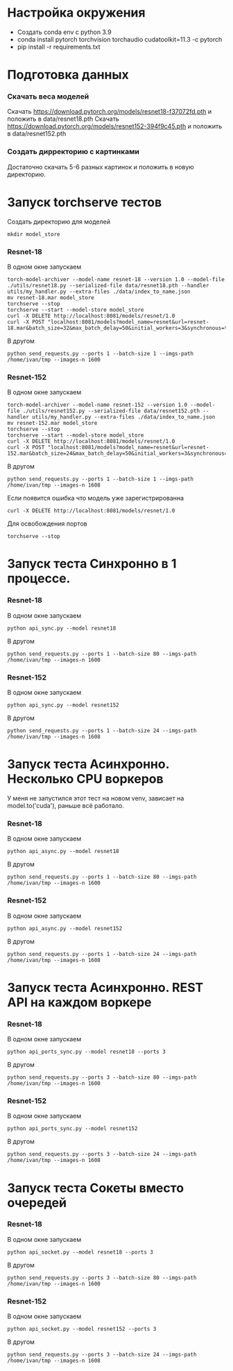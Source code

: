 # Настройка окружения

- Создать conda env с python 3.9
- conda install pytorch torchvision torchaudio cudatoolkit=11.3 -c pytorch
- pip install -r requirements.txt


# Подготовка данных
### Скачать веса моделей
Скачать https://download.pytorch.org/models/resnet18-f37072fd.pth и положить в data/resnet18.pth
Скачать https://download.pytorch.org/models/resnet152-394f9c45.pth и положить в data/resnet152.pth
### Создать дирректорию с картинками
Достаточно скачать 5-6 разных картинок и положить в новую директорию. 

# Запуск torchserve тестов
Создать директорию для моделей
```
mkdir model_store
```
### Resnet-18
В одном окне запускаем 
```
torch-model-archiver --model-name resnet-18 --version 1.0 --model-file ./utils/resnet18.py --serialized-file data/resnet18.pth --handler utils/my_handler.py --extra-files ./data/index_to_name.json
mv resnet-18.mar model_store
torchserve --stop
torchserve --start --model-store model_store
curl -X DELETE http://localhost:8081/models/resnet/1.0
curl -X POST "localhost:8081/models?model_name=resnet&url=resnet-18.mar&batch_size=32&max_batch_delay=50&initial_workers=3&synchronous=true"
```
В другом 
```
python send_requests.py --ports 1 --batch-size 1 --imgs-path /home/ivan/tmp --images-n 1600
```
### Resnet-152
В одном окне запускаем 
```
torch-model-archiver --model-name resnet-152 --version 1.0 --model-file ./utils/resnet152.py --serialized-file data/resnet152.pth --handler utils/my_handler.py --extra-files ./data/index_to_name.json
mv resnet-152.mar model_store
torchserve --stop
torchserve --start --model-store model_store
curl -X DELETE http://localhost:8081/models/resnet/1.0
curl -X POST "localhost:8081/models?model_name=resnet&url=resnet-152.mar&batch_size=24&max_batch_delay=50&initial_workers=3&synchronous=true"
```
В другом 
```
python send_requests.py --ports 1 --batch-size 1 --imgs-path /home/ivan/tmp --images-n 1608
```

Если появится ошибка что модель уже зарегистрированна

```
curl -X DELETE http://localhost:8081/models/resnet/1.0
```

Для освобождения портов 
```
torchserve --stop
```


# Запуск теста Синхронно в 1 процессе.
### Resnet-18
В одном окне запускаем 
```
python api_sync.py --model resnet18
```
В другом 
```
python send_requests.py --ports 1 --batch-size 80 --imgs-path /home/ivan/tmp --images-n 1600
```
### Resnet-152
В одном окне запускаем 
```
python api_sync.py --model resnet152
```
В другом 
```
python send_requests.py --ports 1 --batch-size 24 --imgs-path /home/ivan/tmp --images-n 1608
```


# Запуск теста Асинхронно. Несколько CPU воркеров
У меня не запустился этот тест на новом venv, зависает на model.to('cuda'), раньше всё работало.
### Resnet-18
В одном окне запускаем 
```
python api_async.py --model resnet18 
```
В другом 
```
python send_requests.py --ports 1 --batch-size 80 --imgs-path /home/ivan/tmp --images-n 1600
```
### Resnet-152
В одном окне запускаем 
```
python api_async.py --model resnet152
```
В другом 
```
python send_requests.py --ports 1 --batch-size 24 --imgs-path /home/ivan/tmp --images-n 1608
```


# Запуск теста Асинхронно. REST API на каждом воркере
### Resnet-18
В одном окне запускаем 
```
python api_ports_sync.py --model resnet18 --ports 3 
```
В другом 
```
python send_requests.py --ports 3 --batch-size 80 --imgs-path /home/ivan/tmp --images-n 1600
```

### Resnet-152
В одном окне запускаем 
```
python api_ports_sync.py --model resnet152
```
В другом 
```
python send_requests.py --ports 3 --batch-size 24 --imgs-path /home/ivan/tmp --images-n 1608
```



# Запуск теста Сокеты вместо очередей
### Resnet-18
В одном окне запускаем 
```
python api_socket.py --model resnet18 --ports 3 
```
В другом 
```
python send_requests.py --ports 3 --batch-size 80 --imgs-path /home/ivan/tmp --images-n 1600
```
### Resnet-152
В одном окне запускаем 
```
python api_socket.py --model resnet152 --ports 3 
```
В другом 
```
python send_requests.py --ports 3 --batch-size 24 --imgs-path /home/ivan/tmp --images-n 1608
```